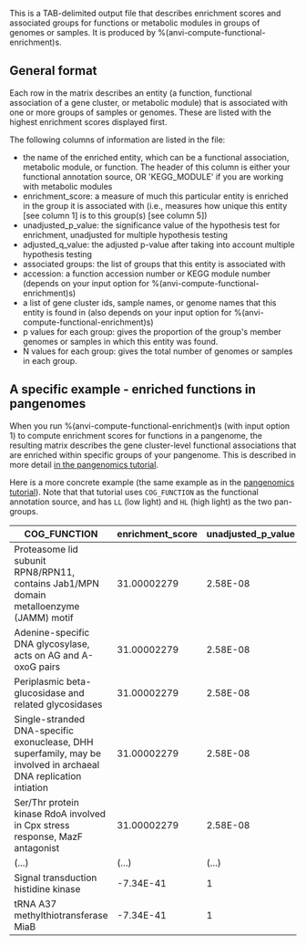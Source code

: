 This is a TAB-delimited output file that describes enrichment scores and associated groups for functions or metabolic modules in groups of genomes or samples. It is produced by %(anvi-compute-functional-enrichment)s.

## General format

Each row in the matrix describes an entity (a function, functional association of a gene cluster, or metabolic module) that is associated with one or more groups of samples or genomes. These are listed with the highest enrichment scores displayed first.

The following columns of information are listed in the file:

- the name of the enriched entity, which can be a functional association, metabolic module, or function. The header of this column is either your functional annotation source, OR 'KEGG_MODULE' if you are working with metabolic modules
- enrichment_score: a measure of much this particular entity is enriched in the group it is associated with (i.e., measures how unique this entity [see column 1] is to this group(s) [see column 5])
- unadjusted_p_value: the significance value of the hypothesis test for enrichment, unadjusted for multiple hypothesis testing
- adjusted_q_value: the adjusted p-value after taking into account multiple hypothesis testing
- associated groups: the list of groups that this entity is associated with
- accession: a function accession number or KEGG module number (depends on your input option for %(anvi-compute-functional-enrichment)s)
- a list of gene cluster ids, sample names, or genome names that this entity is found in (also depends on your input option for %(anvi-compute-functional-enrichment)s)
- p values for each group: gives the proportion of the group's member genomes or samples in which this entity was found.
- N values for each group: gives the total number of genomes or samples in each group.

## A specific example - enriched functions in pangenomes

When you run %(anvi-compute-functional-enrichment)s (with input option 1) to compute enrichment scores for functions in a pangenome, the resulting matrix describes the gene cluster-level functional associations that are enriched within specific groups of your pangenome. This is described in more detail [in the pangenomics tutorial](http://merenlab.org/2016/11/08/pangenomics-v2/#making-sense-of-functions-in-your-pangenome).

Here is a more concrete example (the same example as in the [pangenomics tutorial](http://merenlab.org/2016/11/08/pangenomics-v2/#making-sense-of-functions-in-your-pangenome)). Note that that tutorial uses `COG_FUNCTION` as the functional annotation source, and has `LL` (low light) and `HL` (high light) as the two pan-groups.

|COG_FUNCTION | enrichment_score | unadjusted_p_value | adjusted_q_value | associated_groups | accession | gene_clusters_ids | p_LL | p_HL | N_LL | N_HL|
|-- | -- | -- | -- | -- | -- | -- | -- | -- | --| --|
|Proteasome lid subunit RPN8/RPN11, contains Jab1/MPN domain metalloenzyme (JAMM) motif | 31.00002279 | 2.58E-08 | 1.43E-06 | LL | COG1310 | GC_00002219, GC_00003850, GC_00004483 | 1 | 0 | 11 | 20|
|Adenine-specific DNA glycosylase, acts on AG and A-oxoG pairs | 31.00002279 | 2.58E-08 | 1.43E-06 | LL | COG1194 | GC_00001711 | 1 | 0 | 11 | 20|
|Periplasmic beta-glucosidase and related glycosidases | 31.00002279 | 2.58E-08 | 1.43E-06 | LL | COG1472 | GC_00002086, GC_00003909 | 1 | 0 | 11 | 20|
|Single-stranded DNA-specific exonuclease, DHH superfamily, may be involved in archaeal DNA replication intiation | 31.00002279 | 2.58E-08 | 1.43E-06 | LL | COG0608 | GC_00002752, GC_00003786, GC_00004838, GC_00007241 | 1 | 0 | 11 | 20|
|Ser/Thr protein kinase RdoA involved in Cpx stress response, MazF antagonist | 31.00002279 | 2.58E-08 | 1.43E-06 | LL | COG2334 | GC_00002783, GC_00003936, GC_00004631, GC_00005468 | 1 | 0 | 11 | 20|
|(...)|(...)|(...)|(...)|(...)|(...)|(...)|(...)|(...)|(...)|(...)|
|Signal transduction histidine kinase | -7.34E-41 | 1 | 1 | NA | COG5002 | GC_00000773, GC_00004293 | 1 | 1 | 11 | 20|
|tRNA A37 methylthiotransferase MiaB | -7.34E-41 | 1 | 1 | NA | COG0621 | GC_00000180, GC_00000851 | 1 | 1 | 11 | 20|
